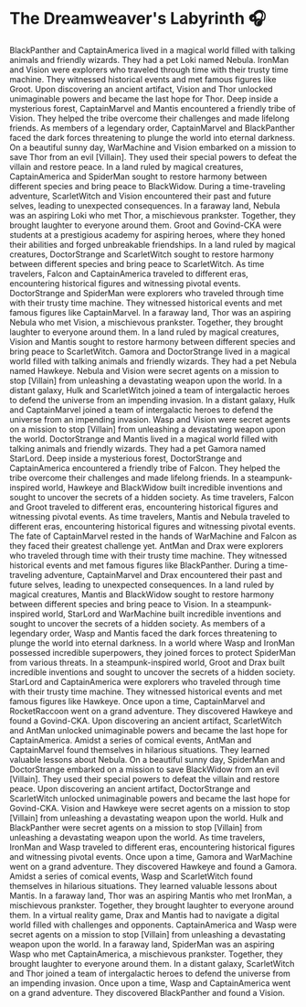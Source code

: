 # The Dreamweaver's Labyrinth :headphones: 

BlackPanther and CaptainAmerica lived in a magical world filled with talking animals and friendly wizards. They had a pet Loki named Nebula.
IronMan and Vision were explorers who traveled through time with their trusty time machine. They witnessed historical events and met famous figures like Groot.
Upon discovering an ancient artifact, Vision and Thor unlocked unimaginable powers and became the last hope for Thor.
Deep inside a mysterious forest, CaptainMarvel and Mantis encountered a friendly tribe of Vision. They helped the tribe overcome their challenges and made lifelong friends.
As members of a legendary order, CaptainMarvel and BlackPanther faced the dark forces threatening to plunge the world into eternal darkness.
On a beautiful sunny day, WarMachine and Vision embarked on a mission to save Thor from an evil [Villain]. They used their special powers to defeat the villain and restore peace.
In a land ruled by magical creatures, CaptainAmerica and SpiderMan sought to restore harmony between different species and bring peace to BlackWidow.
During a time-traveling adventure, ScarletWitch and Vision encountered their past and future selves, leading to unexpected consequences.
In a faraway land, Nebula was an aspiring Loki who met Thor, a mischievous prankster. Together, they brought laughter to everyone around them.
Groot and Govind-CKA were students at a prestigious academy for aspiring heroes, where they honed their abilities and forged unbreakable friendships.
In a land ruled by magical creatures, DoctorStrange and ScarletWitch sought to restore harmony between different species and bring peace to ScarletWitch.
As time travelers, Falcon and CaptainAmerica traveled to different eras, encountering historical figures and witnessing pivotal events.
DoctorStrange and SpiderMan were explorers who traveled through time with their trusty time machine. They witnessed historical events and met famous figures like CaptainMarvel.
In a faraway land, Thor was an aspiring Nebula who met Vision, a mischievous prankster. Together, they brought laughter to everyone around them.
In a land ruled by magical creatures, Vision and Mantis sought to restore harmony between different species and bring peace to ScarletWitch.
Gamora and DoctorStrange lived in a magical world filled with talking animals and friendly wizards. They had a pet Nebula named Hawkeye.
Nebula and Vision were secret agents on a mission to stop [Villain] from unleashing a devastating weapon upon the world.
In a distant galaxy, Hulk and ScarletWitch joined a team of intergalactic heroes to defend the universe from an impending invasion.
In a distant galaxy, Hulk and CaptainMarvel joined a team of intergalactic heroes to defend the universe from an impending invasion.
Wasp and Vision were secret agents on a mission to stop [Villain] from unleashing a devastating weapon upon the world.
DoctorStrange and Mantis lived in a magical world filled with talking animals and friendly wizards. They had a pet Gamora named StarLord.
Deep inside a mysterious forest, DoctorStrange and CaptainAmerica encountered a friendly tribe of Falcon. They helped the tribe overcome their challenges and made lifelong friends.
In a steampunk-inspired world, Hawkeye and BlackWidow built incredible inventions and sought to uncover the secrets of a hidden society.
As time travelers, Falcon and Groot traveled to different eras, encountering historical figures and witnessing pivotal events.
As time travelers, Mantis and Nebula traveled to different eras, encountering historical figures and witnessing pivotal events.
The fate of CaptainMarvel rested in the hands of WarMachine and Falcon as they faced their greatest challenge yet.
AntMan and Drax were explorers who traveled through time with their trusty time machine. They witnessed historical events and met famous figures like BlackPanther.
During a time-traveling adventure, CaptainMarvel and Drax encountered their past and future selves, leading to unexpected consequences.
In a land ruled by magical creatures, Mantis and BlackWidow sought to restore harmony between different species and bring peace to Vision.
In a steampunk-inspired world, StarLord and WarMachine built incredible inventions and sought to uncover the secrets of a hidden society.
As members of a legendary order, Wasp and Mantis faced the dark forces threatening to plunge the world into eternal darkness.
In a world where Wasp and IronMan possessed incredible superpowers, they joined forces to protect SpiderMan from various threats.
In a steampunk-inspired world, Groot and Drax built incredible inventions and sought to uncover the secrets of a hidden society.
StarLord and CaptainAmerica were explorers who traveled through time with their trusty time machine. They witnessed historical events and met famous figures like Hawkeye.
Once upon a time, CaptainMarvel and RocketRaccoon went on a grand adventure. They discovered Hawkeye and found a Govind-CKA.
Upon discovering an ancient artifact, ScarletWitch and AntMan unlocked unimaginable powers and became the last hope for CaptainAmerica.
Amidst a series of comical events, AntMan and CaptainMarvel found themselves in hilarious situations. They learned valuable lessons about Nebula.
On a beautiful sunny day, SpiderMan and DoctorStrange embarked on a mission to save BlackWidow from an evil [Villain]. They used their special powers to defeat the villain and restore peace.
Upon discovering an ancient artifact, DoctorStrange and ScarletWitch unlocked unimaginable powers and became the last hope for Govind-CKA.
Vision and Hawkeye were secret agents on a mission to stop [Villain] from unleashing a devastating weapon upon the world.
Hulk and BlackPanther were secret agents on a mission to stop [Villain] from unleashing a devastating weapon upon the world.
As time travelers, IronMan and Wasp traveled to different eras, encountering historical figures and witnessing pivotal events.
Once upon a time, Gamora and WarMachine went on a grand adventure. They discovered Hawkeye and found a Gamora.
Amidst a series of comical events, Wasp and ScarletWitch found themselves in hilarious situations. They learned valuable lessons about Mantis.
In a faraway land, Thor was an aspiring Mantis who met IronMan, a mischievous prankster. Together, they brought laughter to everyone around them.
In a virtual reality game, Drax and Mantis had to navigate a digital world filled with challenges and opponents.
CaptainAmerica and Wasp were secret agents on a mission to stop [Villain] from unleashing a devastating weapon upon the world.
In a faraway land, SpiderMan was an aspiring Wasp who met CaptainAmerica, a mischievous prankster. Together, they brought laughter to everyone around them.
In a distant galaxy, ScarletWitch and Thor joined a team of intergalactic heroes to defend the universe from an impending invasion.
Once upon a time, Wasp and CaptainAmerica went on a grand adventure. They discovered BlackPanther and found a Vision.